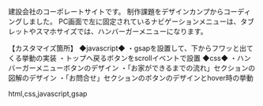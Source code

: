建設会社のコーポレートサイトです。
制作課題をデザインカンプからコーディングしました。
PC画面で左に固定されているナビゲーションメニューは、タブレットやスマホサイズでは、ハンバーガーメニューになります。

【カスタマイズ箇所】
◆javascript◆
・gsapを設置して、下からフワッと出てくる挙動の実装
・トップへ戻るボタンをscrollイベントで設置
◆css◆
・ハンバーガーメニューボタンのデザイン
・「お家ができるまでの流れ」セクションの図解のデザイン
・「お問合せ」セクションのボタンのデザインとhover時の挙動

html,css,javascript,gsap
